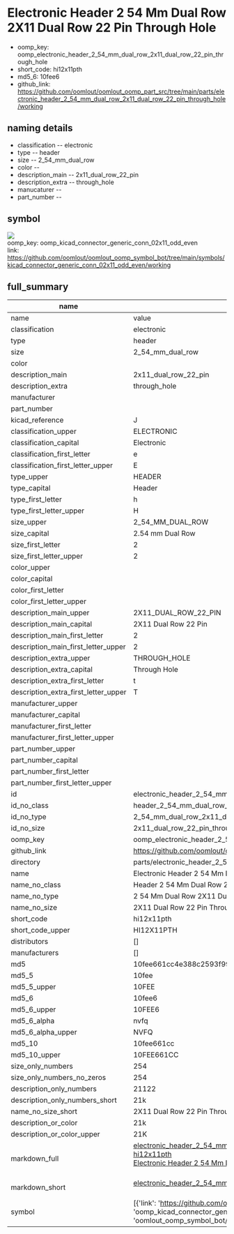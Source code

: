 # Electronic Header 2 54 Mm Dual Row 2X11 Dual Row 22 Pin Through Hole

  
* oomp_key: oomp_electronic_header_2_54_mm_dual_row_2x11_dual_row_22_pin_through_hole 
* short_code: hi12x11pth
* md5_6: 10fee6  
* github_link: https://github.com/oomlout/oomlout_oomp_part_src/tree/main/parts/electronic_header_2_54_mm_dual_row_2x11_dual_row_22_pin_through_hole/working  
## naming details
* classification -- electronic
* type -- header
* size -- 2_54_mm_dual_row
* color -- 
* description_main -- 2x11_dual_row_22_pin
* description_extra -- through_hole
* manucaturer -- 
* part_number -- 



## symbol

![](symbol/{index}/working/working_600.png)  
oomp_key: oomp_kicad_connector_generic_conn_02x11_odd_even  
link: https://github.com/oomlout/oomlout_oomp_symbol_bot/tree/main/symbols/kicad_connector_generic_conn_02x11_odd_even/working  


## full_summary
| name | value | 
| --- | --- | 
| name | value | 
| classification | electronic | 
| type | header | 
| size | 2_54_mm_dual_row | 
| color |  | 
| description_main | 2x11_dual_row_22_pin | 
| description_extra | through_hole | 
| manufacturer |  | 
| part_number |  | 
| kicad_reference | J | 
| classification_upper | ELECTRONIC | 
| classification_capital | Electronic | 
| classification_first_letter | e | 
| classification_first_letter_upper | E | 
| type_upper | HEADER | 
| type_capital | Header | 
| type_first_letter | h | 
| type_first_letter_upper | H | 
| size_upper | 2_54_MM_DUAL_ROW | 
| size_capital | 2.54 mm Dual Row | 
| size_first_letter | 2 | 
| size_first_letter_upper | 2 | 
| color_upper |  | 
| color_capital |  | 
| color_first_letter |  | 
| color_first_letter_upper |  | 
| description_main_upper | 2X11_DUAL_ROW_22_PIN | 
| description_main_capital | 2X11 Dual Row 22 Pin | 
| description_main_first_letter | 2 | 
| description_main_first_letter_upper | 2 | 
| description_extra_upper | THROUGH_HOLE | 
| description_extra_capital | Through Hole | 
| description_extra_first_letter | t | 
| description_extra_first_letter_upper | T | 
| manufacturer_upper |  | 
| manufacturer_capital |  | 
| manufacturer_first_letter |  | 
| manufacturer_first_letter_upper |  | 
| part_number_upper |  | 
| part_number_capital |  | 
| part_number_first_letter |  | 
| part_number_first_letter_upper |  | 
| id | electronic_header_2_54_mm_dual_row_2x11_dual_row_22_pin_through_hole | 
| id_no_class | header_2_54_mm_dual_row_2x11_dual_row_22_pin_through_hole | 
| id_no_type | 2_54_mm_dual_row_2x11_dual_row_22_pin_through_hole | 
| id_no_size | 2x11_dual_row_22_pin_through_hole | 
| oomp_key | oomp_electronic_header_2_54_mm_dual_row_2x11_dual_row_22_pin_through_hole | 
| github_link | https://github.com/oomlout/oomlout_oomp_part_src/tree/main/parts/electronic_header_2_54_mm_dual_row_2x11_dual_row_22_pin_through_hole/working | 
| directory | parts/electronic_header_2_54_mm_dual_row_2x11_dual_row_22_pin_through_hole | 
| name | Electronic Header 2 54 Mm Dual Row 2X11 Dual Row 22 Pin Through Hole | 
| name_no_class | Header 2 54 Mm Dual Row 2X11 Dual Row 22 Pin Through Hole | 
| name_no_type | 2 54 Mm Dual Row 2X11 Dual Row 22 Pin Through Hole | 
| name_no_size | 2X11 Dual Row 22 Pin Through Hole | 
| short_code | hi12x11pth | 
| short_code_upper | HI12X11PTH | 
| distributors | [] | 
| manufacturers | [] | 
| md5 | 10fee661cc4e388c2593f992fa5927ac | 
| md5_5 | 10fee | 
| md5_5_upper | 10FEE | 
| md5_6 | 10fee6 | 
| md5_6_upper | 10FEE6 | 
| md5_6_alpha | nvfq | 
| md5_6_alpha_upper | NVFQ | 
| md5_10 | 10fee661cc | 
| md5_10_upper | 10FEE661CC | 
| size_only_numbers | 254 | 
| size_only_numbers_no_zeros | 254 | 
| description_only_numbers | 21122 | 
| description_only_numbers_short | 21k | 
| name_no_size_short | 2X11 Dual Row 22 Pin Through Hole | 
| description_or_color | 21k | 
| description_or_color_upper | 21K | 
| markdown_full | [electronic_header_2_54_mm_dual_row_2x11_dual_row_22_pin_through_hole](https://github.com/oomlout/oomlout_oomp_part_src/tree/main/parts/electronic_header_2_54_mm_dual_row_2x11_dual_row_22_pin_through_hole/working)<br>[hi12x11pth](https://github.com/oomlout/oomlout_oomp_part_src/tree/main/parts/electronic_header_2_54_mm_dual_row_2x11_dual_row_22_pin_through_hole/working)<br>[Electronic Header 2 54 Mm Dual Row 2X11 Dual Row 22 Pin Through Hole](https://github.com/oomlout/oomlout_oomp_part_src/tree/main/parts/electronic_header_2_54_mm_dual_row_2x11_dual_row_22_pin_through_hole/working)<br><br> | 
| markdown_short | [electronic_header_2_54_mm_dual_row_2x11_dual_row_22_pin_through_hole](https://github.com/oomlout/oomlout_oomp_part_src/tree/main/parts/electronic_header_2_54_mm_dual_row_2x11_dual_row_22_pin_through_hole/working)<br><br> | 
| symbol | [{'link': 'https://github.com/oomlout/oomlout_oomp_symbol_bot/tree/main/symbols/kicad_connector_generic_conn_02x11_odd_even', 'oomp_key': 'oomp_kicad_connector_generic_conn_02x11_odd_even', 'directory': 'oomlout_oomp_symbol_bot/symbols/kicad_connector_generic_conn_02x11_odd_even//working/working.kicad_sym', 'index': 0}] | 
